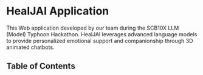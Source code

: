 # HealJAI Application

This Web application developed by our team during the SCB10X LLM (Model) Typhoon Hackathon. HealJAI leverages advanced language models to provide personalized emotional support and companionship through 3D animated chatbots. 

## Table of Contents


